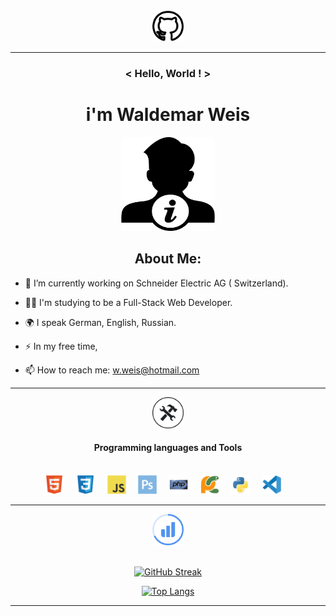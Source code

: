 <div align='center'><img src='icons/2111612.png' width='50px'></div>
           
***

### <div align='center'>< Hello, World ! ></div>

# <div align='center'>i'm Waldemar Weis</div>

<div align='center'><img src='icons/miscellaneous-logo.png' width='150px' height='150px'></div>

 ##  <div align='center'>About Me:</div>

-  🔭 I’m currently working on Schneider Electric AG ( Switzerland).

- :man_technologist: I'm studying to be a Full-Stack Web Developer.

-  :earth_africa: I speak German, English, Russian.

- :zap: In my free time,

- 📫 How to reach me: w.weis@hotmail.com


***

<div align='center'><img src='icons/operated-tools.png' width='50px' ></div>

#### <div align='center'>Programming languages and Tools</div>

<br>

<div align='center'>
<img src='icons/html5-original.svg' width='30px'>&nbsp;&nbsp;&nbsp;&nbsp;
<img src='icons/css3-original.svg' width='30px'>&nbsp;&nbsp;&nbsp;&nbsp;
<img src='icons/javascript-original.svg' width='30px'>&nbsp;&nbsp;&nbsp;&nbsp;
<img src='icons/photoshop-plain.svg' width='30px'>&nbsp;&nbsp;&nbsp;&nbsp;
<img src='icons/php-original.svg' width='30px'>&nbsp;&nbsp;&nbsp;&nbsp;
<img src='icons/pycharm-original.svg' width='30px'>&nbsp;&nbsp;&nbsp;&nbsp;
<img src='icons/python-original.svg' width='30px'>&nbsp;&nbsp;&nbsp;&nbsp;
<img src='icons/vscode-original.svg' width='30px'>&nbsp;&nbsp;&nbsp;&nbsp;
</div>

***
<div align='center'>
    <img src='icons/Stats.svg' width='50px'>
</div>

<br>

<div align='center'>

[![GitHub Streak](http://github-readme-streak-stats.herokuapp.com?user=WaldyWhite&date_format=j%20M%5B%20Y%5D)](https://git.io/streak-stats)

</div>


<div align='center'>

[![Top Langs](https://github-readme-stats.vercel.app/api/top-langs/?username=WaldyWhite)](https://github.com/WaldyWhite/github-readme-stats)

</div>

***

